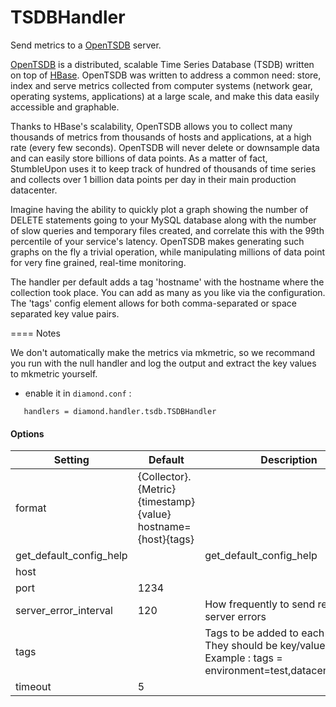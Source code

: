 <!--This file was generated from the python source
Please edit the source to make changes
-->
TSDBHandler
=====

Send metrics to a [OpenTSDB](http://opentsdb.net/) server.

[OpenTSDB](http://opentsdb.net/) is a distributed, scalable Time Series
Database (TSDB) written on top of [HBase](http://hbase.org/). OpenTSDB was
written to address a common need: store, index and serve metrics collected from
computer systems (network gear, operating systems, applications) at a large
scale, and make this data easily accessible and graphable.

Thanks to HBase's scalability, OpenTSDB allows you to collect many thousands of
metrics from thousands of hosts and applications, at a high rate (every few
seconds). OpenTSDB will never delete or downsample data and can easily store
billions of data points. As a matter of fact, StumbleUpon uses it to keep track
of hundred of thousands of time series and collects over 1 billion data points
per day in their main production datacenter.

Imagine having the ability to quickly plot a graph showing the number of DELETE
statements going to your MySQL database along with the number of slow queries
and temporary files created, and correlate this with the 99th percentile of
your service's latency. OpenTSDB makes generating such graphs on the fly a
trivial operation, while manipulating millions of data point for very fine
grained, real-time monitoring.

The handler per default adds a tag 'hostname' with the hostname where the
collection took place. You can add as many as you like via the configuration.
The 'tags' config element allows for both comma-separated or space separated
key value pairs.


==== Notes

We don't automatically make the metrics via mkmetric, so we recommand you run
with the null handler and log the output and extract the key values to mkmetric
yourself.

- enable it in `diamond.conf` :

`    handlers = diamond.handler.tsdb.TSDBHandler
`


#### Options

Setting | Default | Description | Type
--------|---------|-------------|-----
format | {Collector}.{Metric} {timestamp} {value} hostname={host}{tags} |  | str
get_default_config_help |  | get_default_config_help |
host |  |  | str
port | 1234 |  | int
server_error_interval | 120 | How frequently to send repeated server errors | int
tags |  | Tags to be added to each metric. They should be key/value pairs. Example : tags = environment=test,datacenter=north| str
timeout | 5 |  | int
